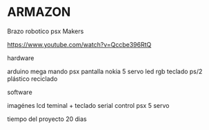 ARMAZON
=======

Brazo robotico psx Makers


https://www.youtube.com/watch?v=Qccbe396RtQ

hardware

arduino mega
mando psx 
pantalla nokia 
5 servo 
led rgb
teclado ps/2
plástico reciclado

software

imagénes lcd 
teminal + teclado serial 
control psx 5 servo 

tiempo del proyecto 20 dias 
